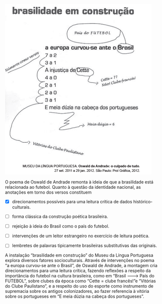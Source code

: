 

![](937cfdf0-38c4-4471-4229-2a20b4c4f9bb.png)

O poema de Oswald de Andrade remonta à ideia de que a brasilidade está relacionada ao futebol. Quanto à questão da identidade nacional, as anotações em torno dos versos constituem



- [x] direcionamentos possíveis para uma leitura crítica de dados histórico-culturais.
- [ ] forma clássica da construção poética brasileira.
- [ ] rejeição à ideia do Brasil como o país do futebol.
- [ ] intervenções de um leitor estrangeiro no exercício de leitura poética.
- [ ] lembretes de palavras tipicamente brasileiras substitutivas das originais.


A instalação “brasilidade em construção” do Museu da Língua Portuguesa explora diversos fatores socioculturais. Através de intervenções no poema “a europa curvou-se ante o Brasil”, de Oswald de Andrade, a montagem cria direcionamentos para uma leitura crítica, fazendo reflexões a respeito da importância do futebol na cultura brasileira, como em “Brasil ---> País do FUTEBOL”, sobre clubes da época como “Cette = clube francês!”e “Vitórias do Clube Paulistano”, e a respeito do uso do esporte como instrumento de supremacia sobre os antigos colonizadores, ao fazer referencia à vitória sobre os portugueses em “E meia dúzia na cabeça dos portugueses”.

        